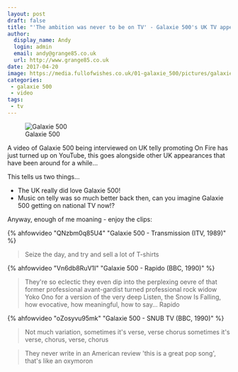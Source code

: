 ```yaml
---
layout: post
draft: false
title: "'The ambition was never to be on TV' - Galaxie 500's UK TV appearances"
author:
  display_name: Andy
  login: admin
  email: andy@grange85.co.uk
  url: http://www.grange85.co.uk
date: 2017-04-20
image: https://media.fullofwishes.co.uk/01-galaxie_500/pictures/galaxie-500-uk-tv-collage.jpg
categories:
 - galaxie 500
 - video
tags:
 - tv
---
```

<figure class="caption aligncenter"><img src="https://media.fullofwishes.co.uk/01-galaxie_500/pictures/galaxie-500-uk-tv-collage.jpg" alt="Galaxie 500" /><figcaption class="caption-text">Galaxie 500</figcaption></figure>
<p class="lead">A video of Galaxie 500 being interviewed on UK telly promoting On Fire has just turned up on YouTube, this goes alongside other UK appearances that have been around for a while&hellip;</p>

<p>This tells us two things&hellip;</p>
<ul>
	<li>The UK really did love Galaxie 500!</li>
	<li>Music on telly was so much better back then, can you imagine Galaxie 500 getting on national TV now!?</li>
</ul>
<p>Anyway, enough of me moaning - enjoy the clips:</p>
{% ahfowvideo "QNzbm0q85U4" "Galaxie 500 - Transmission (ITV, 1989)" %}
<blockquote>Seize the day, and try and sell a lot of T-shirts</blockquote>

{% ahfowvideo "Vn6db8RuV1I" "Galaxie 500 - Rapido (BBC, 1990)" %}
<blockquote>They're so eclectic they even dip into the perplexing oevre of that former professional avant-gardist turned professional rock widow Yoko Ono for a version of the very deep Listen, the Snow Is Falling, how evocative, how meaningful, how to say&hellip; Rapido</blockquote>

{% ahfowvideo "oZosyvu95mk" "Galaxie 500 - SNUB TV (BBC, 1990)" %}
<blockquote>Not much variation, sometimes it's verse, verse chorus sometimes it's verse, chorus, verse, chorus</blockquote>
<blockquote>They never write in an American review 'this is a great pop song', that's like an oxymoron</blockquote>
